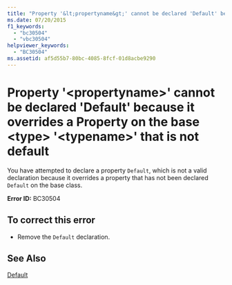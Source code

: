 ```yaml
---
title: "Property '&lt;propertyname&gt;' cannot be declared 'Default' because it overrides a Property on the base &lt;type&gt; '&lt;typename&gt;' that is not default"
ms.date: 07/20/2015
f1_keywords: 
  - "bc30504"
  - "vbc30504"
helpviewer_keywords: 
  - "BC30504"
ms.assetid: af5d55b7-80bc-4085-8fcf-01d8acbe9290
---
```

# Property '&lt;propertyname&gt;' cannot be declared 'Default' because it overrides a Property on the base &lt;type&gt; '&lt;typename&gt;' that is not default
You have attempted to declare a property `Default`, which is not a valid declaration because it overrides a property that has not been declared `Default` on the base class.  
  
 **Error ID:** BC30504  
  
## To correct this error  
  
-   Remove the `Default` declaration.  
  
## See Also  
 [Default](../../visual-basic/language-reference/modifiers/default.md)
